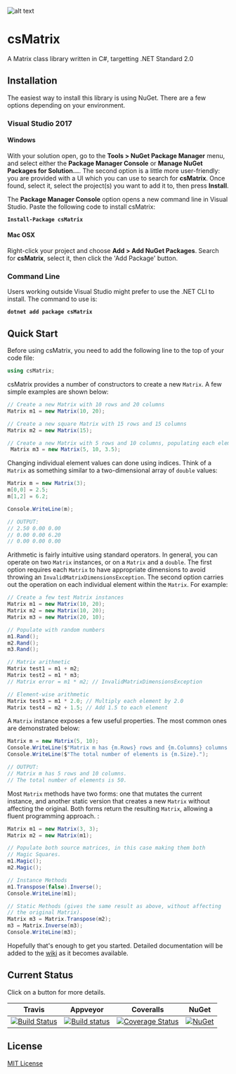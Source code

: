 ![alt text](https://github.com/michaelmcmullin/csMatrix/blob/7c5510a06fadec5d3024b67048d9123edc7010fe/Assets/csMatrix_128x128.png "csMatrix Icon")

# csMatrix

A Matrix class library written in C#, targetting .NET Standard 2.0

## Installation

The easiest way to install this library is using NuGet. There are a few options depending on your
environment.

### Visual Studio 2017

#### Windows
With your solution open, go to the **Tools > NuGet Package Manager** menu, and select either the
**Package Manager Console** or **Manage NuGet Packages for Solution...**. The second option is a 
little more user-friendly: you are provided with a UI which you can use to search for **csMatrix**.
Once found, select it, select the project(s) you want to add it to, then press **Install**.

The **Package Manager Console** option opens a new command line in Visual Studio. Paste the
following code to install csMatrix:

**`Install-Package csMatrix`**

#### Mac OSX
Right-click your project and choose **Add > Add NuGet Packages**. Search for **csMatrix**,
select it, then click the 'Add Package' button.

### Command Line

Users working outside Visual Studio might prefer to use the .NET CLI to install. The command to
use is:

**`dotnet add package csMatrix`**

## Quick Start

Before using csMatrix, you need to add the following line to the top of your code file:

```C#
using csMatrix;
```

csMatrix provides a number of constructors to create a new `Matrix`. A few simple examples are
shown below:

```C#
// Create a new Matrix with 10 rows and 20 columns
Matrix m1 = new Matrix(10, 20);

// Create a new square Matrix with 15 rows and 15 columns
Matrix m2 = new Matrix(15);

// Create a new Matrix with 5 rows and 10 columns, populating each element with 3.5
 Matrix m3 = new Matrix(5, 10, 3.5);
```

Changing individual element values can done using indices. Think of a `Matrix` as something
similar to a two-dimensional array of `double` values:

```C#
Matrix m = new Matrix(3);
m[0,0] = 2.5;
m[1,2] = 6.2;

Console.WriteLine(m);

// OUTPUT:
// 2.50 0.00 0.00
// 0.00 0.00 6.20
// 0.00 0.00 0.00
```

Arithmetic is fairly intuitive using standard operators. In general, you can operate on two `Matrix`
instances, or on a `Matrix` and a `double`. The first option requires each `Matrix` to have appropriate
dimensions to avoid throwing an `InvalidMatrixDimensionsException`. The second option carries out the
operation on each individual element within the `Matrix`. For example:

```C#
// Create a few test Matrix instances
Matrix m1 = new Matrix(10, 20);
Matrix m2 = new Matrix(10, 20);
Matrix m3 = new Matrix(20, 10);

// Populate with random numbers
m1.Rand();
m2.Rand();
m3.Rand();

// Matrix arithmetic
Matrix test1 = m1 + m2;
Matrix test2 = m1 * m3;
// Matrix error = m1 * m2; // InvalidMatrixDimensionsException

// Element-wise arithmetic
Matrix test3 = m1 * 2.0; // Multiply each element by 2.0
Matrix test4 = m2 + 1.5; // Add 1.5 to each element
```

A `Matrix` instance exposes a few useful properties. The most common ones are demonstrated below:

```C#
Matrix m = new Matrix(5, 10);
Console.WriteLine($"Matrix m has {m.Rows} rows and {m.Columns} columns.");
Console.WriteLine($"The total number of elements is {m.Size}.");

// OUTPUT:
// Matrix m has 5 rows and 10 columns.
// The total number of elements is 50.
```

Most `Matrix` methods have two forms: one that mutates the current instance, and another static
version that creates a new `Matrix` without affecting the original. Both forms return the resulting
`Matrix`, allowing a fluent programming approach. :

```C#
Matrix m1 = new Matrix(3, 3);
Matrix m2 = new Matrix(m1);

// Populate both source matrices, in this case making them both
// Magic Squares.
m1.Magic();
m2.Magic();

// Instance Methods
m1.Transpose(false).Inverse();
Console.WriteLine(m1);

// Static Methods (gives the same result as above, without affecting
// the original Matrix).
Matrix m3 = Matrix.Transpose(m2);
m3 = Matrix.Inverse(m3);
Console.WriteLine(m3);
```

Hopefully that's enough to get you started. Detailed documentation will be added to the [wiki](https://github.com/michaelmcmullin/csMatrix/wiki) as it becomes available.

## Current Status

Click on a button for more details.

| Travis | Appveyor | Coveralls | NuGet |
|--------|----------|-----------|-------|
| [![Build Status](https://travis-ci.org/michaelmcmullin/csMatrix.svg?branch=master)](https://travis-ci.org/michaelmcmullin/csMatrix) | [![Build status](https://ci.appveyor.com/api/projects/status/o5vna4byfl4047x2?svg=true)](https://ci.appveyor.com/project/michaelmcmullin/csmatrix) | [![Coverage Status](https://coveralls.io/repos/github/michaelmcmullin/csMatrix/badge.svg?branch=master)](https://coveralls.io/github/michaelmcmullin/csMatrix?branch=master) | [![NuGet](https://img.shields.io/nuget/v/csMatrix.svg)](https://www.nuget.org/packages/csMatrix) |

## License
[MIT License](https://github.com/michaelmcmullin/csMatrix/blob/48f2c07d97d079bbca2251453afd1e369857e099/LICENSE)
